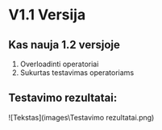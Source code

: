 # V1.1 Versija
## Kas nauja 1.2 versjoje
1. Overloadinti operatoriai
2. Sukurtas testavimas operatoriams

## Testavimo rezultatai:
![Tekstas](images\Testavimo rezultatai.png)